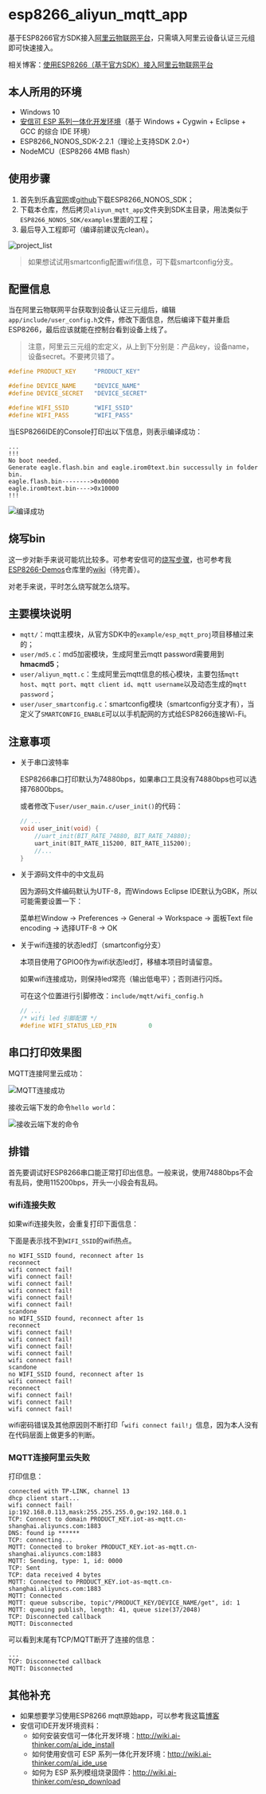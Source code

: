 # esp8266_aliyun_mqtt_app

基于ESP8266官方SDK接入[阿里云物联网平台](https://www.aliyun.com/product/iot)，只需填入阿里云设备认证三元组即可快速接入。

相关博客：[使用ESP8266（基于官方SDK）接入阿里云物联网平台](https://blog.csdn.net/yannanxiu/article/details/81334230)


## 本人所用的环境

- Windows 10
- [安信可 ESP 系列一体化开发环境](http://wiki.ai-thinker.com/ai_ide_install)（基于 Windows + Cygwin + Eclipse + GCC 的综合 IDE 环境）
- ESP8266_NONOS_SDK-2.2.1（理论上支持SDK 2.0+）
- NodeMCU（ESP8266 4MB flash）


## 使用步骤

1. 首先到乐鑫[官网](https://www.espressif.com/zh-hans/products/hardware/esp8266ex/resources)或[github](https://github.com/espressif/ESP8266_NONOS_SDK)下载ESP8266_NONOS_SDK；
2. 下载本仓库，然后拷贝`aliyun_mqtt_app`文件夹到SDK主目录，用法类似于`ESP8266_NONOS_SDK/examples`里面的工程；
3. 最后导入工程即可（编译前建议先clean）。

![project_list](screenshot/project_list.png)


> 如果想试试用smartconfig配置wifi信息，可下载smartconfig分支。

## 配置信息

当在阿里云物联网平台获取到设备认证三元组后，编辑`app/include/user_config.h`文件，修改下面信息，然后编译下载并重启ESP8266，最后应该就能在控制台看到设备上线了。

> 注意，阿里云三元组的宏定义，从上到下分别是：产品key，设备name，设备secret。不要拷贝错了。

```C
#define PRODUCT_KEY     "PRODUCT_KEY"

#define DEVICE_NAME     "DEVICE_NAME"
#define DEVICE_SECRET   "DEVICE_SECRET"

#define WIFI_SSID       "WIFI_SSID"
#define WIFI_PASS       "WIFI_PASS"

```

当ESP8266IDE的Console打印出以下信息，则表示编译成功：

```
...
!!!
No boot needed.
Generate eagle.flash.bin and eagle.irom0text.bin successully in folder bin.
eagle.flash.bin-------->0x00000
eagle.irom0text.bin---->0x10000
!!!
```

![编译成功](screenshot/build_success.png)

## 烧写bin

这一步对新手来说可能坑比较多。可参考安信可的[烧写步骤](http://wiki.ai-thinker.com/esp_download#%E7%83%A7%E5%BD%95%E4%B8%8B%E8%BD%BD)，也可参考我[ESP8266-Demos](https://github.com/AngelLiang/ESP8266-Demos)仓库里的[wiki](https://github.com/AngelLiang/ESP8266-Demos/wiki/%E7%83%A7%E5%BD%95%E8%AF%B4%E6%98%8E)（待完善）。

对老手来说，平时怎么烧写就怎么烧写。

## 主要模块说明

- `mqtt/`：mqtt主模块，从官方SDK中的`example/esp_mqtt_proj`项目移植过来的；
- `user/md5.c`：md5加密模块，生成阿里云mqtt password需要用到**hmacmd5**；
- `user/aliyun_mqtt.c`：生成阿里云mqtt信息的核心模块，主要包括`mqtt host`、`mqtt port`、`mqtt client id`、`mqtt username`以及动态生成的`mqtt password`；
- `user/user_smartconfig.c`：smartconfig模块（smartconfig分支才有），当定义了`SMARTCONFIG_ENABLE`可以以手机配网的方式给ESP8266连接Wi-Fi。


## 注意事项

- 关于串口波特率

    ESP8266串口打印默认为74880bps，如果串口工具没有74880bps也可以选择76800bps。

    或者修改下`user/user_main.c/user_init()`的代码：

    ```C
    // ...
    void user_init(void) {
	    //uart_init(BIT_RATE_74880, BIT_RATE_74880);
	    uart_init(BIT_RATE_115200, BIT_RATE_115200);
        //...
    }
    ```

- 关于源码文件中的中文乱码

    因为源码文件编码默认为UTF-8，而Windows Eclipse IDE默认为GBK，所以可能需要设置一下：

    菜单栏Window -> Preferences -> General -> Workspace -> 面板Text file encoding -> 选择UTF-8 -> OK

- 关于wifi连接的状态led灯（smartconfig分支）

    本项目使用了GPIO0作为wifi状态led灯，移植本项目时请留意。

    如果wifi连接成功，则保持led常亮（输出低电平）；否则进行闪烁。

    可在这个位置进行引脚修改：`include/mqtt/wifi_config.h`

    ```C
    // ...
    /* wifi led 引脚配置 */
    #define WIFI_STATUS_LED_PIN         0
    ```


## 串口打印效果图

MQTT连接阿里云成功：

![MQTT连接成功](screenshot/mqtt_connect_success.png)

接收云端下发的命令`hello world`：

![接收云端下发的命令](screenshot/topic_get_helloworld.png)

## 排错

首先要调试好ESP8266串口能正常打印出信息。一般来说，使用74880bps不会有乱码，使用115200bps，开头一小段会有乱码。

### wifi连接失败

如果wifi连接失败，会重复打印下面信息：

下面是表示找不到`WIFI_SSID`的wifi热点。

```
no WIFI_SSID found, reconnect after 1s
reconnect
wifi connect fail!
wifi connect fail!
wifi connect fail!
wifi connect fail!
wifi connect fail!
wifi connect fail!
scandone
no WIFI_SSID found, reconnect after 1s
reconnect
wifi connect fail!
wifi connect fail!
wifi connect fail!
wifi connect fail!
wifi connect fail!
scandone
no WIFI_SSID found, reconnect after 1s
wifi connect fail!
reconnect
wifi connect fail!
wifi connect fail!
wifi connect fail!
```

wifi密码错误及其他原因则不断打印「`wifi connect fail!`」信息，因为本人没有在代码层面上做更多的判断。

### MQTT连接阿里云失败

打印信息：

```
connected with TP-LINK, channel 13
dhcp client start...
wifi connect fail!
ip:192.168.0.113,mask:255.255.255.0,gw:192.168.0.1
TCP: Connect to domain PRODUCT_KEY.iot-as-mqtt.cn-shanghai.aliyuncs.com:1883
DNS: found ip ******
TCP: connecting...
MQTT: Connected to broker PRODUCT_KEY.iot-as-mqtt.cn-shanghai.aliyuncs.com:1883
MQTT: Sending, type: 1, id: 0000
TCP: Sent
TCP: data received 4 bytes
MQTT: Connected to PRODUCT_KEY.iot-as-mqtt.cn-shanghai.aliyuncs.com:1883
MQTT: Connected
MQTT: queue subscribe, topic"/PRODUCT_KEY/DEVICE_NAME/get", id: 1
MQTT: queuing publish, length: 41, queue size(37/2048)
TCP: Disconnected callback
MQTT: Disconnected
```

可以看到末尾有TCP/MQTT断开了连接的信息：

```
...
TCP: Disconnected callback
MQTT: Disconnected
```

## 其他补充

- 如果想要学习使用ESP8266 mqtt原始app，可以参考我这篇[博客](https://blog.csdn.net/yannanxiu/article/details/53088534)
- 安信可IDE开发环境资料：
  - 如何安装安信可一体化开发环境：http://wiki.ai-thinker.com/ai_ide_install
  - 如何使用安信可 ESP 系列一体化开发环境：http://wiki.ai-thinker.com/ai_ide_use
  - 如何为 ESP 系列模组烧录固件：http://wiki.ai-thinker.com/esp_download
